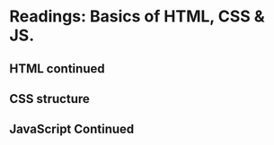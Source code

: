 # Readings: Basics of HTML, CSS & JS.

## HTML continued


## CSS structure


## JavaScript Continued
